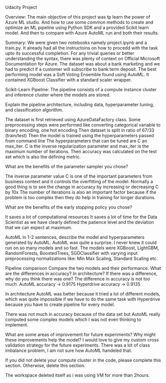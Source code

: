 Udacity Project 

Overview: The main objective of this project was tp learn the power of Azure ML studio. And how to use some common methods to create and optimize an ML pipeline using Python SDK and a provided Scikit learn model. And then to compare with Azure AutoML run and both their results.

Summary: We were given two notebooks namely project.ipynb and a train.py. It already had all the instructoins on how to procedd with the task upto its successful completion. For any trivial queries or better understanding the syntax, there was plenty of context on Official Microsoft Documentation for Azure. The dataset was about a bank marketing and we had to predict if a customer will subscribe to bank term deposit. The best performing model was a Soft Voting Ensemble found using AutoML. It contained XGBoost Classifier with a standard scaler wrapper.

Scikit-Learn Pipeline: The pipeline consists of a compute instance cluster and inference cluster where the models are stored.

Explain the pipeline architecture, including data, hyperparameter tuning, and classification algorithm.

The dataset is first retrieved using AzureDataFactory class. 
Some preprocessing steps were performed like converting categorical variable to binary encoding, one hot encoding
Then dataset is split in ratio of 67/33 (train/test)
Then the model is trained using the hyperparameters passed from command line
The hyperparameters that can be tuned are C an max_iter. C is the inverse regularization parameter and max_iter is the maximum number of iterations.
Then accuracy was calculated on the test set which is also the defining metric.

What are the benefits of the parameter sampler you chose?

The inverse parameter value C is one of the important parameters from business context and it controls the overfitting of the model. Normally a good thing is to see the change in accuracy by increasing or decreasing C by 10x
The number of iterations is also an important factor because if the problem is too complex then they do help in training for longer durations.

What are the benefits of the early stopping policy you chose?

It saves a lot of computational resources
It saves a lot of time for the Data Scientist as we have clearly defined the patience level and the deviation that we can expect at maximum.

AutoML
In 1-2 sentences, describe the model and hyperparameters generated by AutoML. AutoML was quite a surprise. I never knew it could run on so many models and so fast. The models were XGBoost, LightGBM, RandomForests, BoostedTrees, SGDClassifier with varying input preprocessing normalizations like: Min Max Scaling, Standard Scaling etc.

Pipeline comparison
Compare the two models and their performance. What are the differences in accuracy? In architecture? If there was a difference, why do you think there was one? The difference in accuracy is not too much. AutoML accuracy -> 0.9175 Hyperdrive accuracy -> 0.9135

In architecture AutoML was better because it tried a lot of different models, which was quite impossible if we have to do the same task with Hyperdrive because you have to create pipeline for every model.

There was not much in accuracy because of the data set but AutoML really computed some complex models which I was not even thinking to implement.

What are some areas of improvement for future experiments? Why might these improvements help the model? I would love to give my custom cross validation strategy for the future experiments. There was a lot of class imbalance problem, I am not sure how AutoML handeled that.

If you did not delete your compute cluster in the code, please complete this section. Otherwise, delete this section. 

The workspace deleted itself as i was using VM for more than 2hours. 


